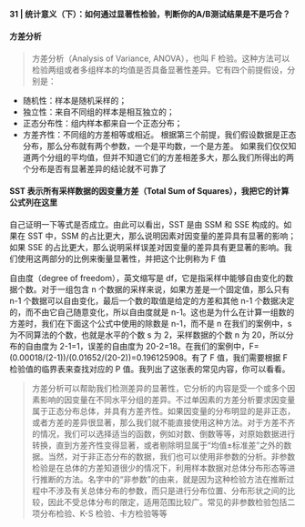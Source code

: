 #### 31 | 统计意义（下）：如何通过显著性检验，判断你的A/B测试结果是不是巧合？

#### 方差分析
> 方差分析（Analysis of Variance, ANOVA），也叫 F 检验。这种方法可以检验两组或者多组样本的均值是否具备显著性差异。它有四个前提假设，分别是：
* 随机性：样本是随机采样的；
* 独立性：来自不同组的样本是相互独立的；
* 正态分布性：组内样本都来自一个正态分布；
* 方差齐性：不同组的方差相等或相近。
根据第三个前提，我们假设数据是正态分布，那么分布就有两个参数，一个是平均数，一个是方差。
如果我们仅仅知道两个分组的平均值，但并不知道它们的方差相差多大，那么我们所得出的两个分布是否有显著差异的结论就不可靠了
#### SST 表示所有采样数据的因变量方差（Total Sum of Squares），我把它的计算公式列在这里
自己证明一下等式是否成立。由此可以看出，SST 是由 SSM 和 SSE 构成的。如果在 SST 中，SSM 的占比更大，那么说明因素对因变量的差异具有显著的影响；如果 SSE 的占比更大，那么说明采样误差对因变量的差异具有更显著的影响。我们使用这两部分的比例来衡量显著性，并把这个比例称为 F 值

自由度（degree of freedom），英文缩写是 df，它是指采样中能够自由变化的数据个数。对于一组包含 n 个数据的采样来说，如果方差是一个固定值，那么只有 n-1 个数据可以自由变化，最后一个数的取值是给定的方差和其他 n-1 个数据决定的，而不由它自己随意变化，所以自由度就是 n-1。这也是为什么在计算一组数的方差时，我们在下面这个公式中使用的除数是 n-1，而不是 n
在我们的案例中，s 为不同算法的个数，也就是水平的个数 s 为 2，采样数据的个数 n 为 20，所以分布的自由度为 2-1=1，误差的自由度为 20-2=18。在我们的案例中，F=(0.00018/(2-1))/(0.01652/(20-2))=0.196125908。有了 F 值，我们需要根据 F 检验值的临界表来查找对应的 P 值。我列出了这张表的常见内容，你可以看看。

> 方差分析可以帮助我们检测差异的显著性，它分析的内容是受一个或多个因素影响的因变量在不同水平分组的差异。不过单因素的方差分析要求因变量属于正态分布总体，并具有方差齐性。如果因变量的分布明显的是非正态，或者方差的差异很显著，那么我们就不能直接使用这种方法。对于方差不齐的情况，我们可以选择适当的函数，例如对数、倒数等等，对原始数据进行转换，直到方差齐性变得显著，或者剔除明显属于“均值±标准差”之外的数据。当然，对于非正态分布的数据，我们也可以使用非参数的分析。非参数检验是在总体的方差知道很少的情况下，利用样本数据对总体分布形态等进行推断的方法。名字中的“非参数”的由来，就是因为这种检验方法在推断过程中不涉及有关总体分布的参数，而只是进行分布位置、分布形状之间的比较，因此不受总体分布的限定，适用范围比较广。常见的非参数检验包括二项分布检验、K-S 检验、卡方检验等等
